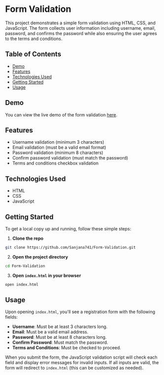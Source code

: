 # Form Validation

This project demonstrates a simple form validation using HTML, CSS, and JavaScript. The form collects user information including username, email, password, and confirms the password while also ensuring the user agrees to the terms and conditions.

## Table of Contents

- [Demo](#demo)
- [Features](#features)
- [Technologies Used](#technologies-used)
- [Getting Started](#getting-started)
- [Usage](#usage)

## Demo

You can view the live demo of the form validation [here](https://github.com/Sanjana741/Form-Validation).

## Features

- Username validation (minimum 3 characters)
- Email validation (must be a valid email format)
- Password validation (minimum 8 characters)
- Confirm password validation (must match the password)
- Terms and conditions checkbox validation

## Technologies Used

- HTML
- CSS
- JavaScript

## Getting Started

To get a local copy up and running, follow these simple steps:

1. **Clone the repo**

```sh
git clone https://github.com/Sanjana741/Form-Validation.git
```

2. **Open the project directory**

```sh
cd Form-Validation
```

3. **Open `index.html` in your browser**

```sh
open index.html
```

## Usage

Upon opening `index.html`, you'll see a registration form with the following fields:

- **Username**: Must be at least 3 characters long.
- **Email**: Must be a valid email address.
- **Password**: Must be at least 8 characters long.
- **Confirm Password**: Must match the password.
- **Terms and Conditions**: Must be checked to proceed.

When you submit the form, the JavaScript validation script will check each field and display error messages for invalid inputs. If all inputs are valid, the form will redirect to `index.html` (this can be customized as needed).

